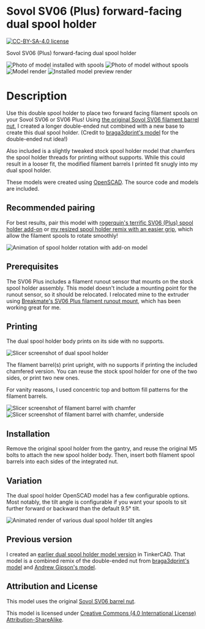 # Sovol SV06 (Plus) forward-facing dual spool holder

[![CC-BY-SA-4.0 license][license-badge]][license]

Sovol SV06 (Plus) forward-facing dual spool holder

![Photo of model installed with spools](images/readme/photo-spools-front.jpg)
![Photo of model without spools](images/readme/photo1.jpg)
![Model render](images/readme/render-part.png)
![Installed model preview render](images/readme/render-model-preview.png)

# Description

Use this double spool holder to place two forward facing filament spools on your
Sovol SV06 or SV06 Plus! Using
[the original Sovol SV06 filament barrel nut][original-part-link-sv06],
I created a longer double-ended nut combined with a new base to create this dual
spool holder. (Credit to
[braga3dprint's model][braga3dprint-double-spool-holder] for the double-ended
nut idea!)

Also included is a slightly tweaked stock spool holder model that chamfers the
spool holder threads for printing without supports. While this could result in a
looser fit, the modified filament barrels I printed fit snugly into my dual
spool holder.

These models were created using [OpenSCAD][openscad]. The source code and models
are included.

## Recommended pairing

For best results, pair this model with
[rogerquin's terrific SV06 (Plus) spool holder add-on][rogerquin-spool-holder-for-sovol-sv06]
or [my resized spool holder remix with an easier grip][sv06-spool-holder-remix],
which allow the filament spools to rotate smoothly!

![Animation of spool holder rotation with add-on model](../spool-holder-remix/images/readme/spin-video.gif)

## Prerequisites

The SV06 Plus includes a filament runout sensor that mounts on the stock spool
holder assembly. This model doesn't include a mounting point for the runout
sensor, so it should be relocated. I relocated mine to the extruder using
[Breakmate's SV06 Plus filament runout mount][breakmate-sv06-plus-runout-mount],
which has been working great for me.

## Printing

The dual spool holder body prints on its side with no supports.

![Slicer screenshot of dual spool holder](images/readme/slicer-screenshot-dual-spool-holder.png)

The filament barrel(s) print upright, with no supports if printing the included
chamfered version. You can reuse the stock spool holder for one of the two
sides, or print two new ones.

For vanity reasons, I used concentric top and bottom fill patterns for the
filament barrels.

![Slicer screenshot of filament barrel with chamfer](images/readme/slicer-screenshot-filament-barrel-chamfered.png)
![Slicer screenshot of filament barrel with chamfer, underside](images/readme/slicer-screenshot-filament-barrel-chamfered-2.png)

## Installation

Remove the original spool holder from the gantry, and reuse the original M5
bolts to attach the new spool holder body. Then, insert both filament spool
barrels into each sides of the integrated nut.

## Variation

The dual spool holder OpenSCAD model has a few configurable options. Most
notably, the tilt angle is configurable if you want your spools to sit further
forward or backward than the default 9.5° tilt.

![Animated render of various dual spool holder tilt angles](images/readme/demo-dual-spool-holder-tilt-angle.gif)

## Previous version

I created an [earlier dual spool holder model version][v1-model]
in TinkerCAD. That model is a combined remix of the double-ended nut from
[braga3dprint's model][braga3dprint-double-spool-holder] and
[Andrew Gipson's model][andrew-gipson-sv06-spool-holder].

## Attribution and License

This model uses the original [Sovol SV06 barrel nut][original-part-link-sv06].

This model is licensed under
[Creative Commons (4.0 International License) Attribution-ShareAlike][license].


[andrew-gipson-sv06-spool-holder]: https://www.printables.com/model/501529-sv06-spool-holder-with-filament-guide-v1
[braga3dprint-double-spool-holder]: https://www.printables.com/model/458130-sovol-sv06sv06-plus-double-filamentspool-holder
[breakmate-sv06-plus-runout-mount]: https://www.printables.com/model/493623-sv06-plus-filament-runout-mount
[license-badge]: /_static/license-badge-cc-by-sa-4.0.svg
[license]: http://creativecommons.org/licenses/by-sa/4.0/
[openscad]: https://openscad.org
[original-part-link-sv06]: https://github.com/Sovol3d/SV06-Fully-Open-Source/blob/main/Molded%20Parts%20STL/JXHSV06-07003-d%20Barrel%20nut.STL
[rogerquin-spool-holder-for-sovol-sv06]: https://www.printables.com/model/409684-spool-holder-for-sovol-sv06-3d-printer
[sovol-sv06]: https://github.com/Sovol3d/SV06-Fully-Open-Source
[sv06-spool-holder-remix]: /sovol-sv06-plus/spool-holder-remix
[v1-model]: https://www.printables.com/model/584632-sovol-sv06-plus-90-degree-dual-spool-holder

